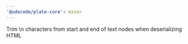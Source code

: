 ```yaml
---
'@udecode/plate-core': minor
---
```


Trim \n characters from start and end of text nodes when deserializing HTML
